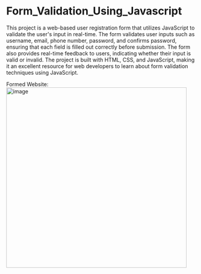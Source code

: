 # Form_Validation_Using_Javascript
This project is a web-based user registration form that utilizes JavaScript to validate the user's input in real-time. The form validates user inputs such as username, email, phone number, password, and confirms password, ensuring that each field is filled out correctly before submission. The form also provides real-time feedback to users, indicating whether their input is valid or invalid. The project is built with HTML, CSS, and JavaScript, making it an excellent resource for web developers to learn about form validation techniques using JavaScript.



Formed Website:
<img width="479" alt="image" src="https://user-images.githubusercontent.com/96184253/228496652-20a31772-757e-4d5d-9bf9-2cbaab1704cf.png">

